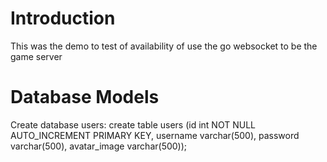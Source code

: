 # Introduction
This was the demo to test of availability of use the go websocket to be the game server

# Database Models
Create database users:
create table users (id int NOT NULL AUTO_INCREMENT PRIMARY KEY, username varchar(500), password varchar(500), avatar_image varchar(500));